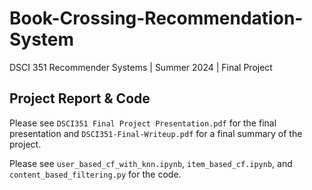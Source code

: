 # Book-Crossing-Recommendation-System

DSCI 351 Recommender Systems | Summer 2024 | Final Project

## Project Report & Code
Please see `DSCI351 Final Project Presentation.pdf` for the final presentation and `DSCI351-Final-Writeup.pdf` for a final summary of the project.

Please see `user_based_cf_with_knn.ipynb`, `item_based_cf.ipynb`, and `content_based_filtering.py` for the code.

